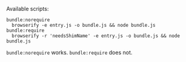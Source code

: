 Available scripts:

    bundle:norequire
      browserify -e entry.js -o bundle.js && node bundle.js
    bundle:require
      browserify -r 'needsShimName' -e entry.js -o bundle.js && node bundle.js

`bundle:norequire` works. `bundle:require` does not.
